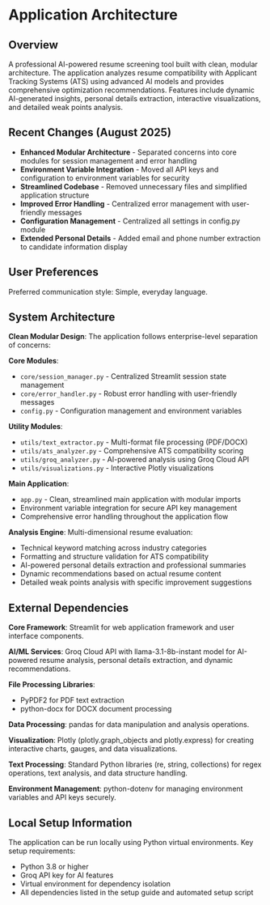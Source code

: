 # Application Architecture

## Overview

A professional AI-powered resume screening tool built with clean, modular architecture. The application analyzes resume compatibility with Applicant Tracking Systems (ATS) using advanced AI models and provides comprehensive optimization recommendations. Features include dynamic AI-generated insights, personal details extraction, interactive visualizations, and detailed weak points analysis.

## Recent Changes (August 2025)

- **Enhanced Modular Architecture** - Separated concerns into core modules for session management and error handling
- **Environment Variable Integration** - Moved all API keys and configuration to environment variables for security
- **Streamlined Codebase** - Removed unnecessary files and simplified application structure
- **Improved Error Handling** - Centralized error management with user-friendly messages
- **Configuration Management** - Centralized all settings in config.py module
- **Extended Personal Details** - Added email and phone number extraction to candidate information display

## User Preferences

Preferred communication style: Simple, everyday language.

## System Architecture

**Clean Modular Design**: The application follows enterprise-level separation of concerns:

**Core Modules**:
- `core/session_manager.py` - Centralized Streamlit session state management
- `core/error_handler.py` - Robust error handling with user-friendly messages
- `config.py` - Configuration management and environment variables

**Utility Modules**:
- `utils/text_extractor.py` - Multi-format file processing (PDF/DOCX)
- `utils/ats_analyzer.py` - Comprehensive ATS compatibility scoring
- `utils/groq_analyzer.py` - AI-powered analysis using Groq Cloud API
- `utils/visualizations.py` - Interactive Plotly visualizations

**Main Application**:
- `app.py` - Clean, streamlined main application with modular imports
- Environment variable integration for secure API key management
- Comprehensive error handling throughout the application flow

**Analysis Engine**: Multi-dimensional resume evaluation:
- Technical keyword matching across industry categories
- Formatting and structure validation for ATS compatibility
- AI-powered personal details extraction and professional summaries
- Dynamic recommendations based on actual resume content
- Detailed weak points analysis with specific improvement suggestions

## External Dependencies

**Core Framework**: Streamlit for web application framework and user interface components.

**AI/ML Services**: Groq Cloud API with llama-3.1-8b-instant model for AI-powered resume analysis, personal details extraction, and dynamic recommendations.

**File Processing Libraries**: 
- PyPDF2 for PDF text extraction
- python-docx for DOCX document processing

**Data Processing**: pandas for data manipulation and analysis operations.

**Visualization**: Plotly (plotly.graph_objects and plotly.express) for creating interactive charts, gauges, and data visualizations.

**Text Processing**: Standard Python libraries (re, string, collections) for regex operations, text analysis, and data structure handling.

**Environment Management**: python-dotenv for managing environment variables and API keys securely.

## Local Setup Information

The application can be run locally using Python virtual environments. Key setup requirements:
- Python 3.8 or higher
- Groq API key for AI features
- Virtual environment for dependency isolation
- All dependencies listed in the setup guide and automated setup script

